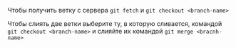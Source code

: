 Чтобы получить ветку с сервера `git fetch` и `git checkout <branch-name>`

Чтобы слиять две ветки выберите ту, в которую сливается, командой `git checkout <branch-name>` и слияйте их командой `git merge <bracnh-name>`
